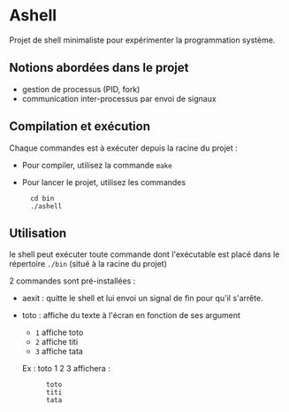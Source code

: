 # Ashell

Projet de shell minimaliste pour expérimenter la programmation système.

## Notions abordées dans le projet

* gestion de processus (PID, fork)
* communication inter-processus par envoi de signaux

## Compilation et exécution

Chaque commandes est à exécuter depuis la racine du projet : 

* Pour compiler, utilisez la commande `make`
* Pour lancer le projet, utilisez les commandes

		cd bin
		./ashell

## Utilisation

le shell peut exécuter toute commande dont l'exécutable est placé dans le répertoire `./bin` (situé à la racine du projet)

2 commandes sont pré-installées :

* aexit : quitte le shell et lui envoi un signal de fin pour qu'il s'arrête.

* toto : affiche du texte à l'écran en fonction de ses argument

    * `1` affiche toto
    * `2` affiche titi
    * `3` affiche tata
	
    Ex : toto 1 2 3 affichera : 

			toto
			titi
			tata






